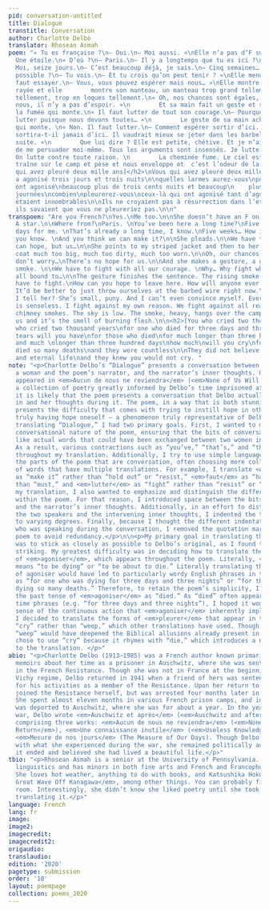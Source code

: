 ```yaml
---
pid: conversation-untitled
title: Dialogue
transtitle: Conversation
author: Charlotte Delbo
translator: Rhosean Asmah
poem: "« Tu es française ?\n— Oui.\n— Moi aussi. »\nElle n’a pas d’F sur la poitrine.
  Une étoile.\n« D’où ?\n— Paris.\n— Il y a longtemps que tu es ici ?\n— Cinq semaines.\n—
  Moi, seize jours.\n— C’est beaucoup déjà, je sais.\n— Cinq semaines… Comment est-ce
  possible ?\n— Tu vois.\n— Et tu crois qu’on peut tenir ? »\nElle mendie. \n« Il
  faut essayer.\n— Vous, vous pouvez espérer mais nous… »\nElle montre ma jaquette
  rayée et elle        montre son manteau, un manteau trop grand tellement, trop sale
  tellement, trop en loques tellement.\n« Oh, nos chances sont égales, va… \n— Pour
  nous, il n’y a pas d’espoir. »\n        Et sa main fait un geste et son geste évoque
  la fumée qui monte.\n« Il faut lutter de tout son courage.\n— Pourquoi… Pourquoi
  lutter puisque nous devons toutes… »\n        Le geste de sa main achève. La fumée
  qui monte. \n« Non. Il faut lutter.\n— Comment espérer sortir d’ici. Comment quel-qu’un
  sortira-t-il jamais d’ici. Il vaudrait mieux se jeter dans les barbelés tout de
  suite. »\n        Que lui dire ? Elle est petite, chétive. Et je n’ai pas le pouvoir
  de me persuader moi-même. Tous les arguments sont insensés. Je lutte contre ma raison.
  On lutte contre toute raison. \n        La cheminée fume. Le ciel est bas. La fumée
  traîne sur le camp et pèse et nous enveloppe et  c’est l’odeur de la chair qui brûle.\n\n<h2>[Vous
  qui avez pleuré deux mille ans]</h2>\nVous qui avez pleuré deux mille ans\nun qui
  a agonisé trois jours et trois nuits\n\nquelles larmes aurez-vous\npour ceux qui
  ont agonisé\nbeaucoup plus de trois cents nuits et beaucoup\n    plus de trois cents
  journées\ncombien\npleurerez-vous\nceux-là qui ont agonisé tant d’agonies\net ils
  étaient innombrables\n\nIls ne croyaient pas à résurrection dans l’éternité\nEt
  ils savaient que vous ne pleureriez pas.\n\n"
transpoem: "Are you French?\nYes.\nMe too.\n\nShe doesn’t have an F on her chest.
  A star.\n\nWhere from?\nParis. \nYou’ve been here a long time?\nFive weeks.\nSixteen
  days for me. \nThat’s already a long time, I know.\nFive weeks… How is that possible?\nWell,
  you know. \nAnd you think we can make it?\n\nShe pleads.\n\nWe have to try. \nYou
  can hope, but us…\n\nShe points to my striped jacket and then to her own coat, a
  coat much too big, much too dirty, much too worn.\n\nOh, our chances are equal,
  don’t worry…\nThere’s no hope for us.\n\nAnd she makes a gesture, a gesture of rising
  smoke. \n\nWe have to fight with all our courage. \nWhy… Why fight when we we’re
  all bound to…\n\nThe gesture finishes the sentence. The rising smoke.\n\nNo. We
  have to fight.\nHow can you hope to leave here. How will anyone ever leave here.
  It’d be better to just throw ourselves at the barbed wire right now.\n\nWhat do
  I tell her? She’s small, puny. And I can’t even convince myself. Every argument
  is senseless. I fight against my own reason. We fight against all reason. \n\nThe
  chimney smokes. The sky is low. The smoke, heavy, hangs over the camp and envelops
  us and it’s the smell of burning flesh.\n\n<h2>[You who cried two thousand years]</h2>\n\nYou
  who cried two thousand years\nfor one who died for three days and three nights\n\nwhat
  tears will you have\nfor those who died\nfor much longer than three hundred nights
  and much \nlonger than three hundred days\nhow much\nwill you cry\nfor those who
  died so many deaths\nand they were countless\n\nThey did not believe in resurrection
  and eternal life\nand they knew you would not cry. "
note: "<p>Charlotte Delbo’s “Dialogue” presents a conversation between two people,
  a woman and the poem’s narrator, and the narrator’s inner thoughts. Given that “Dialogue”
  appeared in <em>Aucun de nous ne reviendra</em> (<em>None of Us Will Return</em>),
  a collection of poetry greatly informed by Delbo’s time imprisoned at Auschwitz,
  it is likely that the poem presents a conversation that Delbo actually took part
  in and her thoughts during it. The poem, in a way that is both stunning and simple,
  presents the difficulty that comes with trying to instill hope in others while not
  truly having hope oneself — a phenomenon truly representative of Delbo’s experiences.</p>\n\n<p>In
  translating “Dialogue,” I had two primary goals. First, I wanted to maintain the
  conversational nature of the poem, ensuring that the bits of conversation sounded
  like actual words that could have been exchanged between two women in a prison camp.
  As a result, various contractions such as “you’ve,” “that’s,” and “there’s” occur
  throughout my translation. Additionally, I try to use simple language throughout
  the parts of the poem that are conversation, often choosing more colloquial forms
  of words that have multiple translations. For example, I translate <em>tenir</em>
  as “make it” rather than “hold out” or “resist,” <em>faut</em> as “have to” rather
  than “must,” and <em>lutter</em> as “fight” rather than “resist” or “struggle.”</p>\n\n<p>In
  my translation, I also wanted to emphasize and distinguish the different narratives
  within the poem. For that reason, I introduced space between the bits of conversation
  and the narrator’s inner thoughts. Additionally, in an effort to distinguish between
  the two speakers and the intervening inner thoughts, I indented the three components
  to varying degrees. Finally, because I thought the different indentations clarified
  who was speaking during the conversation, I removed the quotation marks from the
  poem to avoid redundancy.</p>\n\n<p>My primary goal in translating the second poem
  was to stick as closely as possible to Delbo’s original, as I found the poem particularly
  striking. My greatest difficulty was in deciding how to translate the past tense
  of <em>agoniser</em>, which appears throughout the poem. Literally, <em>agoniser</em>
  means “to be dying” or “to be about to die.” Literally translating the past tense
  of agoniser would have led to particularly wordy English phrases in the poem, such
  as “for one who was dying for three days and three nights” or “for those who were
  dying so many deaths.” Therefore, to retain the poem’s simplicity, I translated
  the past tense of <em>agoniser</em> as “died.” As “died” often appeared next to
  time phrases (e.g. “for three days and three nights”), I hoped it would retain some
  sense of the continuous action that <em>agoniser</em> inherently implies.</p>\r\n<p>Additionally,
  I decided to translate the forms of <em>pleurer</em> that appear in the poem as
  “cry” rather than “weep,” which other translations have used. Though the use of
  “weep” would have deepened the Biblical allusions already present in the poem, I
  chose to use “cry” because it rhymes with “die,” which introduces a nice cadence
  to the translation. </p>"
abio: "<p>Charlotte Delbo (1913–1985) was a French author known primarily for her
  memoirs about her time as a prisoner in Auschwitz, where she was sent for her participation
  in the French Resistance. Though she was not in France at the beginning of the collaborationist
  Vichy regime, Delbo returned in 1941 when a friend of hers was sentenced to death
  for his activities as a member of the Resistance. Upon her return to Paris, Delbo
  joined the Resistance herself, but was arrested four months later in March of 1942.
  She spent almost eleven months in various French prison camps, and in January 1943
  was deported to Auschwitz, where she was for about a year. In the years after the
  war, Delbo wrote <em>Auschwitz et après</em> (<em>Auschwitz and after</em>), a memoir
  comprising three works: <em>Aucun de nous ne reviendra</em> (<em>None of Us Will
  Return</em>), <em>Une connaissance inutile</em> (<em>Useless Knowledge</em>), and
  <em>Mesure de nos jours</em> (The Measure of Our Days). Though Delbo struggled greatly
  with what she experienced during the war, she remained politically active after
  it ended and believed she had lived a beautiful life.</p>"
tbio: "<p>Rhosean Asmah is a senior at the University of Pennsylvania. She studies
  linguistics and has minors in both fine arts and French and Francophone studies.
  She loves hot weather, anything to do with books, and Katsushika Hokusai’s <em>The
  Great Wave Off Kanagawa</em>, among other things. You can probably find her in her
  room. Interestingly, she didn’t know she liked poetry until she took a class about
  translating it.</p>"
language: French
lang: fr
image: 
image2: 
imagecredit: 
imagecredit2: 
origaudio: 
translaudio: 
edition: '2020'
pagetype: submission
order: '18'
layout: poempage
collection: poems_2020
---
```

